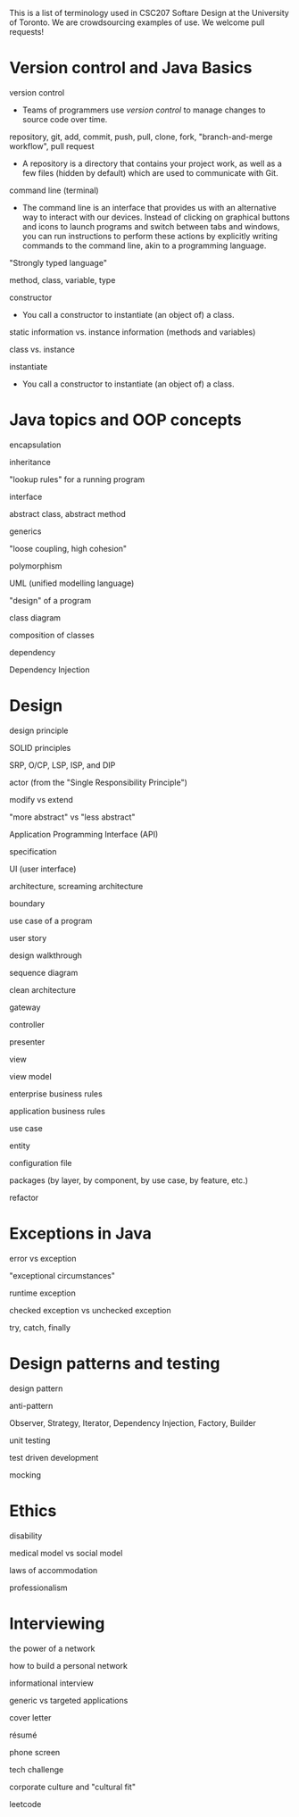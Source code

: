 This is a list of terminology used in CSC207 Softare Design at the University of Toronto. We are crowdsourcing examples of use. We welcome pull requests!  

# Version control and Java Basics

version control
* Teams of programmers use *version control* to manage changes to source code over time.

repository, git, add, commit, push, pull, clone, fork, "branch-and-merge workflow", pull request
* A repository is a directory that contains your project work, as well as a few files (hidden by default) which are used to communicate with Git.

command line (terminal)
* The command line is an interface that provides us with an alternative way to interact with our devices. Instead of clicking on graphical buttons and icons to launch programs and switch between tabs and windows, you can run instructions to perform these actions by explicitly writing commands to the command line, akin to a programming language.

"Strongly typed language"

method, class, variable, type

constructor
* You call a constructor to instantiate (an object of) a class.

static information vs. instance information (methods and variables)

class vs. instance

instantiate
* You call a constructor to instantiate (an object of) a class.

# Java topics and OOP concepts

encapsulation

inheritance

"lookup rules" for a running program

interface

abstract class, abstract method

generics

"loose coupling, high cohesion"

polymorphism

UML (unified modelling language)

"design" of a program

class diagram

composition of classes

dependency

Dependency Injection

# Design

design principle

SOLID principles

SRP, O/CP, LSP, ISP, and DIP

actor (from the "Single Responsibility Principle")

modify vs extend

"more abstract" vs "less abstract"

Application Programming Interface (API)

specification

UI (user interface)

architecture, screaming architecture

boundary

use case of a program

user story

design walkthrough

sequence diagram

clean architecture

gateway

controller

presenter

view

view model

enterprise business rules

application business rules

use case

entity

configuration file

packages (by layer, by component, by use case, by feature, etc.)

refactor

# Exceptions in Java

error vs exception

"exceptional circumstances"

runtime exception

checked exception vs unchecked exception

try, catch, finally

# Design patterns and testing

design pattern

anti-pattern

Observer, Strategy, Iterator, Dependency Injection, Factory, Builder

unit testing

test driven development

mocking

# Ethics

disability

medical model vs social model

laws of accommodation

professionalism

# Interviewing

the power of a network

how to build a personal network

informational interview

generic vs targeted applications

cover letter

résumé

phone screen

tech challenge

corporate culture and "cultural fit"

leetcode
